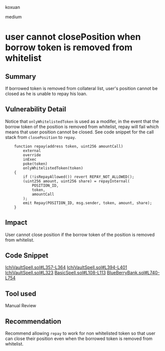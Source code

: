 koxuan

medium

# user cannot closePosition when borrow token is removed from whitelist

## Summary
If borrowed token is removed from collateral list, user's position cannot be closed as he is unable to repay his loan. 

## Vulnerability Detail

Notice that `onlyWhitelistedToken`  is used as a modifer, in the event that the borrow token of the position is removed from whitelist, repay will fail which means that user position cannot be closed. See code snippet for the call stack from `closePosition` to `repay`.

```solidity
    function repay(address token, uint256 amountCall)
        external
        override
        inExec
        poke(token)
        onlyWhitelistedToken(token)
    {
        if (!isRepayAllowed()) revert REPAY_NOT_ALLOWED();
        (uint256 amount, uint256 share) = repayInternal(
            POSITION_ID,
            token,
            amountCall
        );
        emit Repay(POSITION_ID, msg.sender, token, amount, share);
    }

```


## Impact

User cannot close position if the borrow token of the position is removed from whitelist. 

## Code Snippet
[IchiVaultSpell.sol#L357-L364](https://github.com/sherlock-audit/2023-02-blueberry/blob/main/contracts/spell/IchiVaultSpell.sol#L357-L364)
[IchiVaultSpell.sol#L394-L401](https://github.com/sherlock-audit/2023-02-blueberry/blob/main/contracts/spell/IchiVaultSpell.sol#L394-L401)
[IchiVaultSpell.sol#L323](https://github.com/sherlock-audit/2023-02-blueberry/blob/main/contracts/spell/IchiVaultSpell.sol#L323)
[BasicSpell.sol#L108-L113](https://github.com/sherlock-audit/2023-02-blueberry/blob/main/contracts/spell/BasicSpell.sol#L108-L113)
[BlueBerryBank.sol#L740-L754](https://github.com/sherlock-audit/2023-02-blueberry/blob/main/contracts/BlueBerryBank.sol#L740-L754)

## Tool used

Manual Review

## Recommendation

Recommend allowing `repay` to work for non whitelisted token so that user can close their position even when the borrowed token is removed from whitelist.
